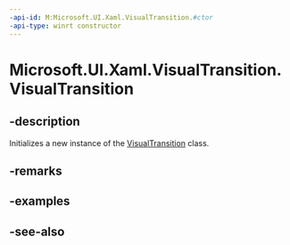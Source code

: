 ```yaml
---
-api-id: M:Microsoft.UI.Xaml.VisualTransition.#ctor
-api-type: winrt constructor
---
```


<!-- Method syntax
public VisualTransition()
-->

# Microsoft.UI.Xaml.VisualTransition.VisualTransition

## -description
Initializes a new instance of the [VisualTransition](visualtransition.md) class.

## -remarks

## -examples

## -see-also
